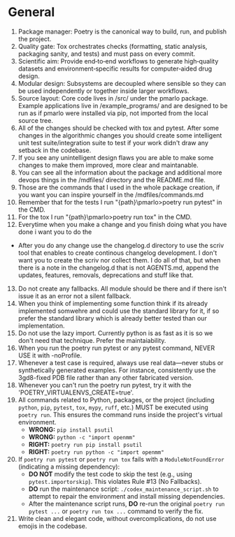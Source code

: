 # General
1. Package manager: Poetry is the canonical way to build, run, and publish the project.
2. Quality gate: Tox orchestrates checks (formatting, static analysis, packaging sanity, and tests) and must pass on every commit.
3. Scientific aim: Provide end‑to‑end workflows to generate high‑quality datasets and environment‑specific results for computer‑aided drug design.
4. Modular design: Subsystems are decoupled where sensible so they can be used independently or together inside larger workflows.
5. Source layout: Core code lives in /src/ under the pmarlo package. Example applications live in /example_programs/ and are designed to be run as if pmarlo were installed via pip, not imported from the local source tree.
6. All of the changes should be checked with tox and pytest. After some changes in the algorithmic changes you should create some intelligent unit test suite/integration suite to test if your work didn't draw any setback in the codebase.
7. If you see any unintelligent design flaws you are able to make some changes to make them improved, more clear and maintanable.
8. You can see all the information about the package and additional more devops things in the /mdfiles/ directory and the README.md file.
9. Those are the commands that I used in the whole package creation, if you want you can inspire yourself in the /mdfiles/commands.md
10. Remember that for the tests I run "{path}\pmarlo>poetry run pytest" in the CMD.
11. For the tox I run "{path}\pmarlo>poetry run tox" in the CMD.
12. Everytime when you make a change and you finish doing what you have done i want you to do the
- After you do any change use the changelog.d directory to use the scriv tool that enables to create continous changelog development. I don't want you to create the scriv nor collect them. I do all of that, but when there is a note in the changelog.d that is not AGENTS.md, append the updates, features, removals, deprecations and stuff like that.
13. Do not create any fallbacks. All module should be there and if there isn't issue it as an error not a silent fallback.
14. When you think of implementing some function think if its already implemented somwehre and could use the standard library for it, if so prefer the standard library which is already better tested than our implementation.
15. Do not use the lazy import. Currently python is as fast as it is so we don't need that technique. Prefer the maintaiability.
16. When you run the poetry run pytest or any pytest command, NEVER USE it with -noProfile.
17. Whenever a test case is required, always use real data—never stubs or synthetically generated examples. For instance, consistently use the 3gd8-fixed PDB file rather than any other fabricated version.
18. Whenever you can't run the poetry run pytest, try it with the 'POETRY_VIRTUALENVS_CREATE=true'.
19. All commands related to Python, packages, or the project (including `python`, `pip`, `pytest`, `tox`, `mypy`, `ruff`, etc.) MUST be executed using `poetry run`. This ensures the command runs inside the project's virtual environment.
    * **WRONG:** `pip install psutil`
    * **WRONG:** `python -c "import openmm"`
    * **RIGHT:** `poetry run pip install psutil`
    * **RIGHT:** `poetry run python -c "import openmm"`
20. If `poetry run pytest` or `poetry run tox` fails with a `ModuleNotFoundError` (indicating a missing dependency):
    * **DO NOT** modify the test code to skip the test (e.g., using `pytest.importorskip`). This violates Rule #13 (No Fallbacks).
    * **DO** run the maintenance script: `./codex_maintenance_script.sh` to attempt to repair the environment and install missing dependencies.
    * After the maintenance script runs, **DO** re-run the original `poetry run pytest ...` or `poetry run tox ...` command to verify the fix.
21. Write clean and elegant code, without overcomplications, do not use emojis in the codebase.
